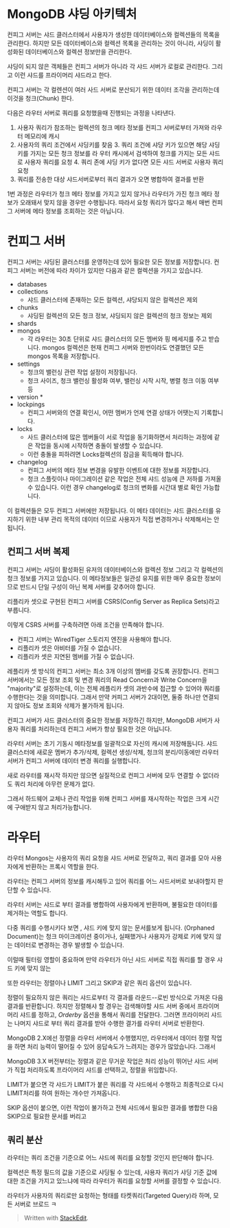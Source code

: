 # MongoDB 샤딩 아키텍처

컨피그 서버는 샤드 클러스터에서 사용자가 생성한 데이터베이스와 컬렉션들의 목록을 관리한다. 하지만 모든 데이터베이스와 컬렉션 목록을 관리하는 것이 아니라, 샤딩이 활성화된 데이터베이스와 컬렉션 정보만을 관리한다. 

샤딩이 되지 않은 객체들은 컨피그 서버가 아니라 각 샤드 서버가 로컬로 관리한다. 그리고 이런 샤드를 프라이머리 샤드라고 한다.

컨피그 서버는 각 컬렌션이 여러 사드 서버로 분산되기 위한 데이터 조각을 관리하는데 이것을 청크(Chunk) 한다. 

다음은 라우터 서버로 쿼리를 요청했을때 진행되는 과정을 나타낸다. 

1. 사용자 쿼리가 참조하는 컬렉션의 청크 메타 정보를 컨피그 서버로부터 가져와 라우터 메모리에 캐시
2. 사용자의 쿼리 조건에서 샤딩키를 찾음
	3. 쿼리 조건에 샤당 키가 있으면 해당 샤딩키를 가지는 모든 청크 정보를 라 우터 캐시에서 검색하여 청크를 가지는 모든 샤드로 사용자 쿼리를 요청
	4. 쿼리 존에 샤딩 키가 없다면 모든 샤드 서버로 사용자 쿼리 요청
3. 쿼리를 전송한 대상 샤드서버로부터 쿼리 결과가 오면 병합하여 결과를 반환

1번 과정은 라우터가 청크 메타 정보를 가지고 있지 않거나 라우터가 가진 청크 메타 정보가 오래돼서 맞지 않을 경우만 수행됩니다. 따라서 요청 쿼리가 많다고 해서 매번 컨피그 서버에 메타 정보를 조회하는 것은 아닙니다. 

# 컨피그 서버

컨피그 서버는 샤딩된 클러스터를 운영하는데 있어 필요한 모든 정보를 저장합니다. 컨피그 서버는 버전에 따라 차이가 있지만 다음과 같은 컬렉션을 가지고 있습니다. 

* databases
* collections
	* 샤드 클러스터에 존재하는 모든 컬렉션, 샤당되지 않은 컬렉션은 제외
* chunks
	* 샤딩된 컬렉션의 모든 청크 정보, 샤딩되지 않은 컬렉션의 청크 정보는 제외
* shards
* mongos
	* 각 라우터는 30초 단위로 샤드 클러스터의 모든 멤버와 핑 메세지를 주고 받습니다. mongos 컬렉션은 현재 컨피그 서버와 한번이라도 연결했던 모든 mongos 목록을 저장합니다.
* settings
	* 청크의 밸런싱 관련 작업 설정이 저장됩니다.
	* 청크 사이즈, 청크 밸런싱 활성화 여부,  밸런싱 시작 시작, 병렬 청크 이동 여부등
* version
	* 
* lockpings
	* 컨피그 서버와의 연결 확인시, 어떤 멤버가 언제 연결 상태가 어땟는지 기록합니다.
* locks
	* 사드 클러스터에 많은 멤버들이 서로 작업을 동기화하면서 처리하는 과정에 같은 작업을 동시에 시작하면 충돌이 발생할 수 있습니다. 
	* 이런 충돌을 피하려면 Locks컬렉션의 잠금을 획득해야 합니다.
* changelog
	* 컨피그 서버의 메타 정보 변경을 유발한 이벤트에 대한 정보를 저장합니다. 
	* 청크 스플릿이나 마이그레이션 같은 작업은 전체 샤드 성능에 큰 저하를 가져올 수 있습니다. 이런 경우 changelog로 청크의 변화를 시간대 별로 확인 가능합니다. 
 
 이 컬렉션들은 모두 컨피그 서버에만 저장됩니다. 
 이 메타 데이터는 샤드 클러스터를 유지하기 위한 내부 관리 목적의 데이터 이므로 사용자가 직접 변경하거나 삭제해서는 안됩니다.

## 컨피그 서버 복제

컨피그 서버는 샤딩이 활성화된 유저의 데이터베이스와 컬렉션 정보 그리고 각 컬렉션의 청크 정보를 가지고 있습니다. 이 메타정보들은 일관성 유지를 위한 매우 중요한 정보이므로 반드시 단일 구성이 아닌 복제 서버를 갖추어야 합니다.

리플리카 셋으로 구현된 컨피그 서버를 CSRS(Config Server as Replica Sets)라고 부릅니다. 

이렇게 CSRS 서버를 구축하려면 아래 조건을 만족해야 합니다. 

* 컨피그 서버는 WiredTiger 스토리지 엔진을 사용해야 합니다.
* 리플리카 셋은 아비터를 가질 수 없습니다.
* 리플리카 셋은 지연된 멤버를 가질 수 없습니다.

레플리카 셋 방식의 컨피그 서버는 최소 3개 이상의 멤버를 갖도록 권장합니다. 컨피그 서버에서는 모든 정보 조회 및 변경 쿼리의 Read Concern과 Write Concern을 "majority"로 설정하는데, 이는 전체 레플리카 셋의 과반수에 접근할 수 있어야 쿼리를 수행한다는 것을 의미합니다. 그래서 만약 커피그 서버가 2대이면, 둘중 하나만 연결되지 않아도 정보 조회와 삭제가 불가하게 됩니다.

컨피그 서버가 샤드 클러스터의 중요한 정보를 저장하긴 하지만, MongoDB 서버가 사용자 쿼리를 처리하는데 컨피그 서버가 항상 필요한 것은 아닙니다. 

라우터 서버는 초기 기동시 메타정보를 일괄적으로 자신의 캐시에 저장해둡니다. 샤드 클러스터에 새로운 멤버가 추가/삭제, 컬렉션 생성/삭제, 청크의 분리/이동에만 라우터 서버가 컨피그 서버에 데이터 변경 쿼리를 실행합니다. 

새로 라우터를 재시작 하지만 않으면 실질적으로 컨피그 서버에 모두 연결할 수 없더라도 쿼리 처리에 아무런 문제가 없다. 

그래서 하드웨어 교체나 관리 작업을 위해 컨피그 서버를 재시작하는 작업은 크게 시간에  구애받지 않고 처리가능합니다. 

# 라우터

라우터 Mongos는 사용자의 쿼리 요청을 샤드 서버로 전달하고, 쿼리 결과를 모아 사용자에게 반환하는 프록시 역할을 한다. 

라우터는 컨피그 서버의 정보를 캐시해두고 있어 쿼리를 어느 샤드서버로 보내야할지 판단할 수 있습니다. 

라우터 서버는 샤드로 부터 결과를 병합하여 사용자에게 반환하며, 불필요한 데이터를 제거하는 역할도 합니다. 

다중 쿼리를 수행시키다 보면 , 샤드 키에 맞지 않는 문서를보게 됩니다. (Orphaned Document)는 청크 마이크레이션 중이거나, 실패했거나 사용자가 강제로 키에 맞지 않는 데이터로 변경하는 경우 발생할 수 있습니다. 

이럴때 필터링 영할이 중요하며 만약 라우터가 아닌 샤드 서버로 직접 쿼리를 할 경우 샤드 키에 맞지 않는 

또한 라우터는 정렬이나 LIMIT 그리고 SKIP과 같은 쿼리 옵션이 있습니다. 

정렬이 필요하지 않은 쿼리는 샤드로부터 각 결과를 라운드--로빈 방식으로  가져온 다음 결과를 반환합니다. 하지만 정렬해샤 할 경우는 검색해야할 샤드 서버 중에서 프라이머머리 샤드를 정하고, $Orderby$ 옵션을 통해서 쿼리를 전달한다. 그러면 프라이머리 샤드는 나머지 샤드로 부터 쿼리 결과를 받아 수행한 결가를 라우터 서버로 반환한다. 

MongoDB 2.X에선 정렬을 라우터 서버에서 수행했지만, 라우터에서 데이터 정렬 작업을 하면 처리 능력이 떨어질 수 있어 응답속도가 느려지는 경우가 많았습니다. 그래서 

MongoDB 3.X 버전부터는 정렬과 같은 무거운 작업은 처리 성능이 뛰어난 샤드 서버가 직접 처리하도록 프라이머리 샤드를 선택하고,  정렬을 위임합니다.

LIMIT가 붙으면 각 샤드가 LIMIT가 붙은 쿼리를 각 샤드에서  수행하고 최종적으로 다시 LIMIT처리를 하여 원하는 개수만 가져옵니다.

SKIP 옵션이 붙으면, 이런 작업이 불가하고 전체 샤드에서 필요한 결과를 병합한 다음 SKIP으로 필요한 문서를 버리고 


## 쿼리 분산

라우터는 쿼리 조건을 기준으로 어느 샤드에 쿼리를 요청할 것인지 판단해야 합니다. 

컬렉션은 특정 필드의 값을 기준으로 샤딩될 수 있는데, 샤용자 쿼리가 샤딩 기준 값에 대한 조건을 가지고 있느냐에 따라 라우터가 쿼리를 요청할 서버를 결정할 수 있습니다. 

라우터가 사용자의 쿼리로만 요청하는 형태를 타켓쿼리(Targeted Query)라 하며, 모든 서버로 브로드 ㅋ


> Written with [StackEdit](https://stackedit.io/).
<!--stackedit_data:
eyJoaXN0b3J5IjpbMjMyNzMwNTMyLDEwNzUxODIxODEsMTMyMz
czNDU1NSwtNTM4NTM2NDIyLDUzMTQzNDg2MywxMDAyNjYyOTcx
LDIxMzM4ODc1MiwtOTUwMjMxNjA4LDU4NzgwMDYzMiwtMjEyMT
M2OTQ2MSwyMDEyNjIxMTY2LDc0NzcxOTE3OCw3MzA5OTgxMTZd
fQ==
-->